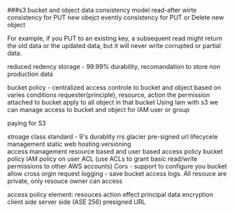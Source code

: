 ###s3
bucket and object
data consistency model 
	read-after wirte consistency for PUT new obejct
	evently consistency for PUT or Delete new object

For example, if you PUT to an existing key, a subsequent read might
return the old data or the updated data, but it will never write corrupted or partial data.

reduced redency storage - 99.99% durability, recomandation to store non production data

bucket policy - centralized access controle to bucket and object based on varies conditions
	requester(principle), resource, action
	the permission attached to bucket apply to all object  in that bucket
Using Iam with s3 we can manage access to bucket and object for IAM user or group
 
paying for S3
	
stroage class
standard - 9's durablity
rrs
glacier
pre-signed url
lifecycele management
static web hosting
versioning	
access management
	resource based and user based access policy
	bucket policy		IAM policy on user
	ACL
	(use ACLs to grant basic read/write permissions to other AWS
accounts)
Cors - support to configure you bucket allow cross orgin request
logging - save bucket access logs.
All resouce are private, only resouce owner can access

access policy element:
	resouces
	action
	effect
	principal
data encryption
	client side
	server side 	(ASE 256)
presigned URL
